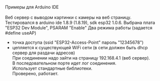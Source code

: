 Примеры для Arduino IDE <br>
<br>
Веб сервер с выводом картинки с камеры на веб страницу.<br>
Тестировался в arduino ide 1.8.9 (1.8.19), sdk esp32 1.0.6. Выбрана плата "ESPЗ2 Dev Module", PSARAM "Enable"
Два режима работы (задается #define useAP)<br>
- точка доступа (ssid "ESP32-Access-Point" пароль "12345678")<br>
- цепляется к существующей WiFi сети (в сети должен быть dhcp сервер для раздачи адресов)<br>
При соединении надо зайти на страницу 192.168.4.1 (веб сервер).<br>
В последовательном порте идет лог соединения.<br>
Использует стандартные библиотеки.<br>
Проверено, работает.<br>
<br>
<br>
